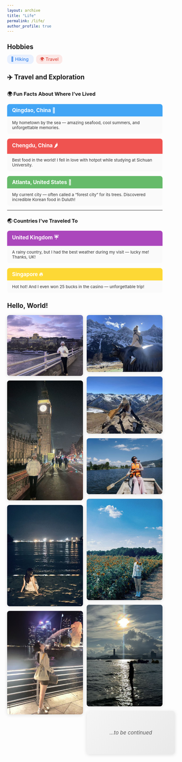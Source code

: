 ```yaml
---
layout: archive
title: "Life"
permalink: /life/
author_profile: true
---
```


## Hobbies

<p>
  <span style="background:#e8f0fe; color:#1a73e8; padding:6px 12px; border-radius:12px; margin-right:8px; font-size:1.05em;">
    🥾 Hiking
  </span>
  <span style="background:#fce8e6; color:#d93025; padding:6px 12px; border-radius:12px; margin-right:8px; font-size:1.05em;">
    🌍 Travel
  </span>
</p>




## ✈️ Travel and Exploration

<style>
.travel-card {
  position: relative;
  border-radius:8px;
  overflow: hidden;
  transition: transform 0.3s ease, box-shadow 0.3s ease;
}
.travel-card:hover {
  transform: scale(1.03);
  box-shadow: 0 6px 16px rgba(0,0,0,0.2);
}
.travel-header {
  padding:10px 16px;
  font-size:1.2em;
  font-weight:700;
  color:#fff;
}
.travel-body {
  padding:12px 16px;
  font-size:0.95em;
  color:#333;
  background:#fafafa;
}
</style>

### 🌍 Fun Facts About Where I’ve Lived
<div style="display:grid; gap:16px;">

<div class="travel-card">
  <div class="travel-header" style="background:#42a5f5;">Qingdao, China 🌊</div>
  <div class="travel-body">
    My hometown by the sea — amazing seafood, cool summers, and unforgettable memories.
  </div>
</div>

<div class="travel-card">
  <div class="travel-header" style="background:#ef5350;">Chengdu, China 🌶️</div>
  <div class="travel-body">
    Best food in the world! I fell in love with hotpot while studying at Sichuan University.
  </div>
</div>

<div class="travel-card">
  <div class="travel-header" style="background:#66bb6a;">Atlanta, United States 🌳</div>
  <div class="travel-body">
    My current city — often called a “forest city” for its trees. Discovered incredible Korean food in Duluth!
  </div>
</div>

</div>

---

### 🌏 Countries I've Traveled To
<div style="display:grid; gap:16px;">

<div class="travel-card">
  <div class="travel-header" style="background:#ab47bc;">United Kingdom ☔</div>
  <div class="travel-body">
    A rainy country, but I had the best weather during my visit — lucky me! Thanks, UK!
  </div>
</div>

<div class="travel-card">
  <div class="travel-header" style="background:#fdd835;">Singapore 🔥</div>
  <div class="travel-body">
    Hot hot! And I even won 25 bucks in the casino — unforgettable trip!
  </div>
</div>

</div>


## Hello, World!

<!-- Masonry Photo Wall -->
<style>
  .masonry {
    column-count: 4;
    column-gap: 12px;
  }
  @media (max-width: 1024px) { .masonry { column-count: 2; } }
  @media (max-width: 640px)  { .masonry { column-count: 1; } }

  .masonry img,
  .masonry .continue-card {
    width: 100%;
    display: inline-block;
    margin: 0 0 12px;
    border-radius: 8px;
    box-shadow: 0 2px 12px rgba(0,0,0,0.12);
    break-inside: avoid;   /* 防止 Masonry 切断元素 */
  }

  .masonry img {
    height: auto;
    transition: transform 0.3s ease;
  }
  .masonry img:hover {
    transform: scale(1.05);
    z-index: 1;
  }

  .continue-card {
    background: linear-gradient(135deg, #f5f5f5, #e9e9e9);
    color: #555;
    font-size: 1.2em;
    font-style: italic;
    text-align: center;
    padding: 60px 20px;
    display: flex;
    align-items: center;
    justify-content: center;
    transition: transform 0.3s ease, box-shadow 0.3s ease;
  }
  .continue-card:hover {
    transform: scale(1.05);
    box-shadow: 0 6px 16px rgba(0,0,0,0.25);
  }
</style>

<div class="masonry">
  <img src="/images/UK1.jpg" alt="UK Travel 1">
  <img src="/images/UK2.jpg" alt="UK Travel 2">
  <img src="/images/SG1.jpg" alt="Singapore Travel 1">
  <img src="/images/SG2.jpg" alt="Singapore Travel 2">
  <img src="/images/1.jpg" alt="1">
  <img src="/images/2.jpg" alt="2">
  <img src="/images/3.jpg" alt="3">
  <img src="/images/4.jpg" alt="4">
  <img src="/images/5.jpg" alt="5">

  <!-- To be continued 卡片 -->
  <div class="continue-card">…to be continued</div>
</div>


<!-- ## Favorite Poetry

<p align="center" style="margin: 1em 0;">
  <span style="font-family: 'KaiTi','楷体',serif; font-size: 1.25em; line-height: 1.8;">
    竹杖芒鞋轻胜马，谁怕？一蓑烟雨任平生。
  </span><br/>
  <span style="color:#666; font-size: 0.95em;">—— 苏轼《定风波》</span><br/>
  <em style="color:#555; font-size: 0.95em;">
    "With cane and straw sandals I outpace a horse — why fear?<br/>
    In a raincloak, I take life as it comes."
  </em>
</p> -->

<!-- ---

*This page reflects my personal thoughts and experiences. I believe that sharing our journeys helps us connect with others and build a more understanding community.* -->



